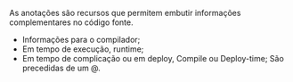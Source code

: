 As anotações são recursos que permitem embutir informações complementares no código fonte.
- Informações para o compilador;
- Em tempo de execução, runtime;
- Em tempo de complicação ou em deploy, Compile ou Deploy-time;
São precedidas de um @.